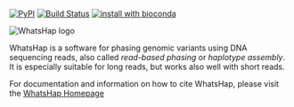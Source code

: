 [![PyPI](https://img.shields.io/pypi/v/whatshap.svg)](https://pypi.python.org/pypi/whatshap)
[![Build Status](https://semaphoreci.com/api/v1/whatshap/whatshap/branches/mav/shields_badge.svg)](https://semaphoreci.com/whatshap/whatshap)
[![install with bioconda](https://img.shields.io/badge/install%20with-bioconda-brightgreen.svg)](http://bioconda.github.io/recipes/whatshap/README.html)

![WhatsHap logo](https://bitbucket.org/repo/8AjxBd/images/543323972-whatshap_logo.png)

WhatsHap is a software for phasing genomic variants using DNA sequencing
reads, also called *read-based phasing* or *haplotype assembly*. It is
especially suitable for long reads, but works also well with short reads.

For documentation and information on how to cite WhatsHap, please visit the [WhatsHap Homepage](https://whatshap.readthedocs.io/en/latest/index.html)